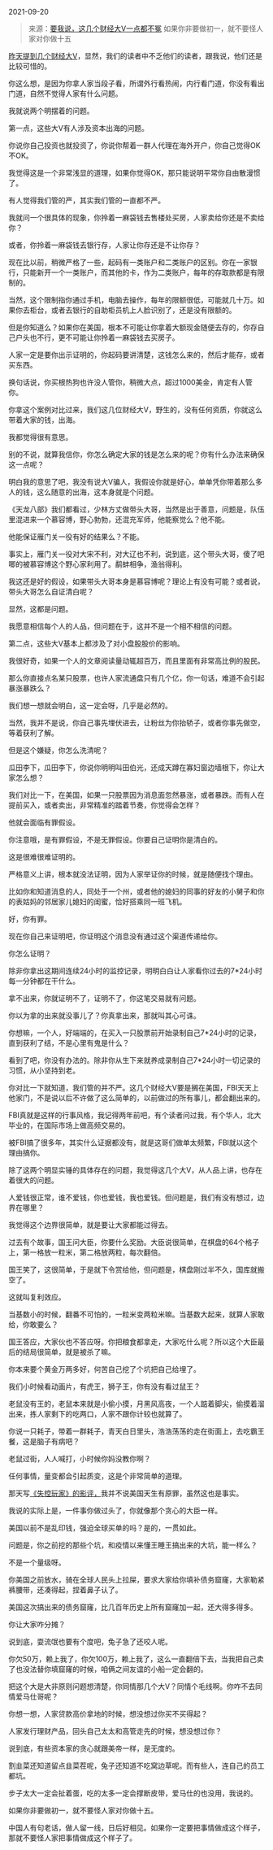 2021-09-20

> 来源：[要我说，这几个财经大V一点都不冤](http://mp.weixin.qq.com/s?__biz=MzU0MjYwNDU2Mw==&mid=2247501106&idx=1&sn=ad5b0cce625c1d2b0a8372c14a6c24cc&chksm=fb1aa94ecc6d2058325fb4953fb4604feb29c1a7cf1adfc6648a1a7a4d3d4aed015d1ea71c77&scene=27#wechat_redirect)
> 如果你非要做初一，就不要怪人家对你做十五

[昨天提到几个财经大V](http://mp.weixin.qq.com/s?__biz=MzU0MjYwNDU2Mw==&mid=2247501105&idx=2&sn=e00b932945909ac5fa8658f57e3b6e77&chksm=fb1aa94dcc6d205b611161836f2660b100823e81f3f5b37a1956a86457695f6d43d29b53db0a&scene=21#wechat_redirect)，显然，我们的读者中不乏他们的读者，跟我说，他们还是比较可惜的。  

  

你这么想，是因为你拿人家当段子看，所谓外行看热闹，内行看门道，你没有看出门道，自然不觉得人家有什么问题。  

  

我就说两个明摆着的问题。  

  

第一点，这些大V有人涉及资本出海的问题。

  

你说你自己投资也就投资了，你说你帮着一群人代理在海外开户，你自己觉得OK不OK。  

  

我觉得这是一个非常浅显的道理，如果你觉得OK，那只能说明平常你自由散漫惯了。  

  

有人觉得我们管的严，其实我们管的一直都不严。

  

我就问一个很具体的现象，你拎着一麻袋钱去售楼处买房，人家卖给你还是不卖给你？

  

或者，你拎着一麻袋钱去银行存，人家让你存还是不让你存？

  

现在比以前，稍微严格了一些，起码有一类账户和二类账户的区别。你在一家银行，只能新开一个一类账户，而其他的卡，作为二类账户，每年的存取款都是有限制的。

  

当然，这个限制指你通过手机，电脑去操作，每年的限额很低，可能就几十万。如果你去柜台，或者去银行的自助柜员机上人脸识别了，还是没有限额的。

  

但是你知道么？如果你在美国，根本不可能让你拿着大额现金随便去存的，你存自己户头也不行，更不可能让你拎着一麻袋钱去买房子。

  

人家一定是要你出示证明的，你起码要讲清楚，这钱怎么来的，然后才能存，或者买东西。  

  

换句话说，你买根热狗也许没人管你，稍微大点，超过1000美金，肯定有人管你。  

  

你拿这个案例对比过来，我们这几位财经大V，野生的，没有任何资质，你就这么带着大家的钱，出海。  

  

我都觉得很有意思。  

  

别的不说，就算我信你，你怎么确定大家的钱是怎么来的呢？你有什么办法来确保这一点呢？

  

明白我的意思了吧，我没有说大V骗人，我假设你就是好心，单单凭你带着那么多人的钱，这么随意的出海，这本身就是个问题。  

  

《天龙八部》我们都看过，少林方丈做带头大哥，当然是出于善意，问题是，队伍里混进来一个慕容博，野心勃勃，还混充军师，他能察觉么？他不能。

  

他能保证雁门关一役有好的结果么？不能。  

  

事实上，雁门关一役对大宋不利，对大辽也不利，说到底，这个带头大哥，傻了吧唧的被慕容博这个野心家利用了。鹬蚌相争，渔翁得利。

  

我这还是好的假设，如果带头大哥本身是慕容博呢？理论上有没有可能？或者说，带头大哥怎么自证清白呢？  

  

显然，这都是问题。  

  

我愿意相信每个人的人品，但问题在于，这并不是一个相不相信的问题。

  

第二点，这些大V基本上都涉及了对小盘股股价的影响。

  

我很好奇，如果一个人的文章阅读量动辄超百万，而且里面有非常高比例的股民。  

  

那么你直接点名某只股票，也许人家流通盘只有几个亿，你一句话，难道不会引起暴涨暴跌么？

  

我们想一想就会明白，这一定会呀，几乎是必然的。  

  

当然，我并不是说，你自己事先埋伏进去，让粉丝为你抬轿子，或者你事先做空，等着获利了解。  

  

但是这个嫌疑，你怎么洗清呢？  

  

瓜田李下，瓜田李下，你说你明明叫田伯光，还成天蹲在寡妇窗边墙根下，你让大家怎么想？  

  

我们对比一下，在美国，如果一只股票因为消息面忽然暴涨，或者暴跌。而有人在提前买入，或者卖出，非常精准的踏着节奏，你觉得会怎样？  

  

他就会面临有罪假设。

  

你注意哦，是有罪假设，不是无罪假设。你要自己证明你是清白的。  

  

这是很难很难证明的。

  

严格意义上讲，根本就没法证明，因为人家举证你的时候，就是随便找个理由。  

  

比如你和知道消息的人，同处于一个州，或者他的媳妇的同事的好友的小舅子和你的表姑妈的邻居家儿媳妇的闺蜜，恰好搭乘同一班飞机。

  

好，你有罪。

  

现在你自己来证明吧，你证明这个消息没有通过这个渠道传递给你。  

  

你怎么证明？

  

除非你拿出这期间连续24小时的监控记录，明明白白让人家看你过去的7*24小时每一分钟都在干什么。

  

拿不出来，你就证明不了，证明不了，你这笔交易就有问题。

  

你以为拿的出来就没事儿了？你真拿出来，那就叫其心可诛。

  

你想嘛，一个人，好端端的，在买入一只股票前开始录制自己7*24小时的记录，直到获利了结，不是心里有鬼是什么？

  

看到了吧，你没有办法的。除非你从生下来就养成录制自己7*24小时一切记录的习惯，从小坚持到老。  

  

你对比一下就知道，我们管的并不严。这几个财经大V要是搁在美国，FBI天天上他家门，不是说以后不许做了这么简单的，以前做过的所有事儿，都会翻出来的。  

  

FBI真就是这样的行事风格，我记得两年前吧，有个读者问过我，有个华人，北大毕业的，在国际市场上做高频交易的。  

  

被FBI搞了很多年，其实什么证据都没有，就是这哥们做单太频繁，FBI就以这个理由搞你。

  

除了这两个明显实锤的具体存在的问题，我觉得这几个大V，从人品上讲，也存在着很大的问题。

  

人爱钱很正常，谁不爱钱，你也爱钱，我也爱钱。但问题是，我们有没有想过，边界在哪里？

  

我觉得这个边界很简单，就是要让大家都能过得去。  

  

过去有个故事，国王问大臣，你要什么奖励。大臣说很简单，在棋盘的64个格子上，第一格放一粒米，第二格放两粒，每次翻倍。  

  

国王笑了，这很简单，于是就下令赏给他，但问题是，棋盘刚过半不久，国库就搬空了。

  

这就叫复利效应。  

  

当基数小的时候，翻番不可怕的，一粒米变两粒米嘛。当基数大起来，就算人家敢给，你敢要么？  

  

国王答应，大家伙也不答应呀。你把粮食都拿走，大家吃什么呢？所以这个大臣最后的结局很简单，就是被杀了嘛。

  

你本来要个黄金万两多好，何苦自己挖了个坑把自己给埋了。

  

我们小时候看动画片，有虎王，狮子王，你有没有看过鼠王？  

  

老鼠没有王的，老鼠本来就是小偷小摸，月黑风高夜，一个人踮着脚尖，偷摸着溜出来，拣人家剩下的吃两口，人家不跟你计较也就算了。  

  

你说一只耗子，带着一群耗子，青天白日里头，浩浩荡荡的走在街面上，去吃霸王餐，这是脑子有病吧？  

  

老鼠过街，人人喊打，小时候你妈没教你啊？

  

任何事情，量变都会引起质变，这是个非常简单的道理。  

  

那天写[《失控玩家》的影评，](http://mp.weixin.qq.com/s?__biz=MzU0MjYwNDU2Mw==&mid=2247501070&idx=1&sn=80483092f1188cd619f18ba75cf60d65&chksm=fb1aa972cc6d206411ee5bb341a6002eaa8807644b1eecbdd6c028f6cd85e6b1512b2520dff5&scene=21#wechat_redirect)我并不说美国天生有原罪，虽然这也是事实。

  

我说的实际上是，一件事你做过头了，你就像那个贪心的大臣一样。

  

美国以前不是乱印钱，强迫全球买单的吗？是的，一贯如此。  

  

问题是，你之前挖的那些个坑，和疫情以来懂王睡王搞出来的大坑，能一样么？

  

不是一个量级呀。

  

你美国之前放水，骑在全球人民头上拉屎，要求大家给你填补债务窟窿，大家勒紧裤腰带，还凑得起，捏着鼻子认了。  

  

美国这次搞出来的债务窟窿，比几百年历史上所有窟窿加一起，还大得多得多。  

  

你让大家咋分摊？

  

说到底，耍流氓也要有个度吧，兔子急了还咬人呢。  

  

你欠50万，赖上我了，你欠100万，赖上我了，这么一直翻倍下去，当我把自己卖了也没法替你填窟窿的时候，咱俩之间友谊的小船一定会翻的。  

  

把这个大是大非原则问题想清楚，你同情那几个大V？同情个毛线啊。你咋不去同情爱马仕哥呢？

  

你想一想，人家贷款高价拿地的时候，想没想过你买不买得起？

人家发行理财产品，回头自己太太和高管走先的时候，想没想过你？

  

说到底，有些资本家的贪心就跟美帝一样，是无度的。

  

割韭菜还知道留点韭菜茬呢，兔子还知道不吃窝边草呢。而有些人，连自己的员工都坑。

  

步子太大一定会扯着蛋，吃的太多一定会撑断皮带，爱马仕的也没用，我说的。

  

如果你非要做初一，就不要怪人家对你做十五。

  

中国人有句老话，做人留一线，日后好相见。如果你一定要把事情做成这个样子，那就不要怪人家把事情做成这个样子了。

